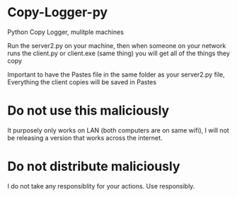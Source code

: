 # Copy-Logger-py
Python Copy Logger, mulitple machines

Run the server2.py on your machine, then when someone on your network runs the client.py or client.exe (same thing) you will get all of the things they copy

Important to have the Pastes file in the same folder as your server2.py file, Everything the client copies will be saved in Pastes

# Do not use this maliciously

It purposely only works on LAN (both computers are on same wifi), I will not be releasing a version that works across the internet.

# Do not distribute maliciously

I do not take any responsiblity for your actions. Use responsibly.
